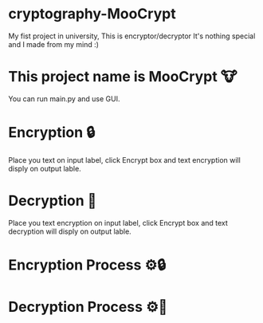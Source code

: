 # cryptography-MooCrypt
My fist project in university, This is encryptor/decryptor It's nothing special and I made from my mind :)  

# This project name is MooCrypt 🐮
You can run main.py and use GUI.




# Encryption 🔒
Place you text on input label, click Encrypt box and text encryption will disply on output lable. 

# Decryption 🔑
Place you text encryption on input label, click Encrypt box and text decryption will disply on output lable.






# Encryption Process ⚙️🔒




# Decryption Process ⚙️🔑
